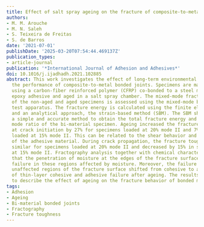 ```yaml
---
title: Effect of salt spray ageing on the fracture of composite-to-metal bonded joints
authors:
- M. M. Arouche
- M. N. Saleh
- S. Teixeira de Freitas
- S. de Barros
date: '2021-07-01'
publishDate: '2025-03-20T07:54:44.469137Z'
publication_types:
- article-journal
publication: '*International Journal of Adhesion and Adhesives*'
doi: 10.1016/j.ijadhadh.2021.102885
abstract: This work investigates the effect of long-term environmental exposure on
  the performance of composite-to-metal bonded joints. Specimens are manufactured
  using a carbon-fiber reinforced polymer (CFRP) co-bonded to a steel member with
  epoxy adhesive and aged in a salt spray chamber. The mixed-mode fracture behavior
  of the non-aged and aged specimens is assessed using the mixed-mode bending (MMB)
  test apparatus. The fracture energy is calculated using the finite elements method
  and an analytical approach, the strain-based method (SBM). The SBM showed to be
  a simple and accurate method to obtain the total fracture energy and the fracture
  mode ratio of the bi-material specimen. Ageing increased the fracture toughness
  at crack initiation by 27% for specimens loaded at 20% mode II and 7% for specimens
  loaded at 15% mode II. This can be related to the shear behavior and plasticization
  of the adhesive material. During crack propagation, the fracture toughness remained
  similar for specimens loaded at 20% mode II and decreased by 15% in specimens loaded
  at 15% mode II. Fractography analysis together with chemical characterization showed
  that the penetration of moisture at the edges of the fracture surface produced adhesive
  failure in these regions affected by moisture. Moreover, the failure mode at the
  unaffected regions of the fracture surface shifted from cohesive to a combination
  of thin-layer cohesive and adhesive failure after ageing. The results contributed
  to describe the effect of ageing on the fracture behavior of bonded materials.
tags:
- Adhesion
- Ageing
- Bi-material bonded joints
- Fractography
- Fracture toughness
---
```

